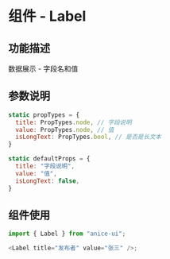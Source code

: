 # 组件 - Label

## 功能描述

数据展示 - 字段名和值

## 参数说明

```javascript
static propTypes = {
  title: PropTypes.node, // 字段说明
  value: PropTypes.node, // 值
  isLongText: PropTypes.bool, // 是否是长文本
}

static defaultProps = {
  title: "字段说明",
  value: "值",
  isLongText: false,
}
```

## 组件使用

```javascript
import { Label } from "anice-ui";

<Label title="发布者" value="张三" />;
```
